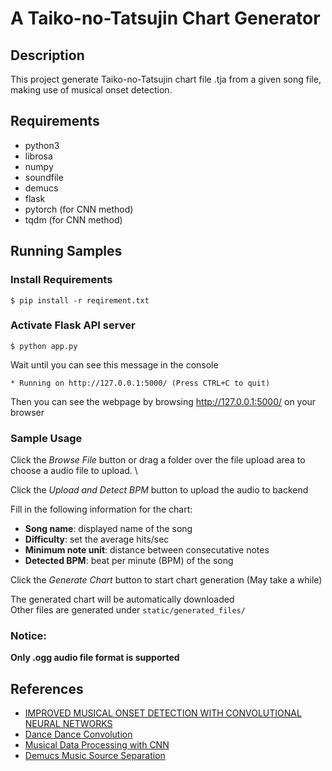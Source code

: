 # A Taiko-no-Tatsujin Chart Generator

## Description
This project generate Taiko-no-Tatsujin chart file .tja from a given song file, making use of musical onset detection.

## Requirements
- python3
- librosa
- numpy
- soundfile
- demucs
- flask
- pytorch (for CNN method)
- tqdm (for CNN method)

## Running Samples
### Install Requirements
```
$ pip install -r reqirement.txt
```

### Activate Flask API server
```
$ python app.py
```
Wait until you can see this message in the console
```
* Running on http://127.0.0.1:5000/ (Press CTRL+C to quit)
```
Then you can see the webpage by browsing http://127.0.0.1:5000/ on your browser

### Sample Usage
Click the _Browse File_ button or drag a folder over the file upload area to choose a audio file to upload. \

Click the _Upload and Detect BPM_ button to upload the audio to backend

Fill in the following information for the chart:
- **Song name**: displayed name of the song
- **Difficulty**: set the average hits/sec 
- **Minimum note unit**: distance between consecutative notes
- **Detected BPM**: beat per minute (BPM) of the song

Click the _Generate Chart_ button to start chart generation (May take a while)

The generated chart will be automatically downloaded\
Other files are generated under `static/generated_files/`

### Notice:
**Only .ogg audio file format is supported**


## References

- [IMPROVED MUSICAL ONSET DETECTION WITH CONVOLUTIONAL NEURAL NETWORKS](http://www.ofai.at/~jan.schlueter/pubs/2014_icassp.pdf)
- [Dance Dance Convolution](https://arxiv.org/pdf/1703.06891.pdf)
- [Musical Data Processing with CNN](https://qiita.com/woodyOutOfABase/items/01cc43fafe767d3edf62)
- [Demucs Music Source Separation](https://github.com/facebookresearch/demucs/tree/main)